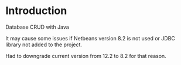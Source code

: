 # Introduction
Database CRUD with Java

It may cause some issues if Netbeans version 8.2 is not used or JDBC library not added to the project.

Had to downgrade current version from 12.2 to 8.2 for that reason.
